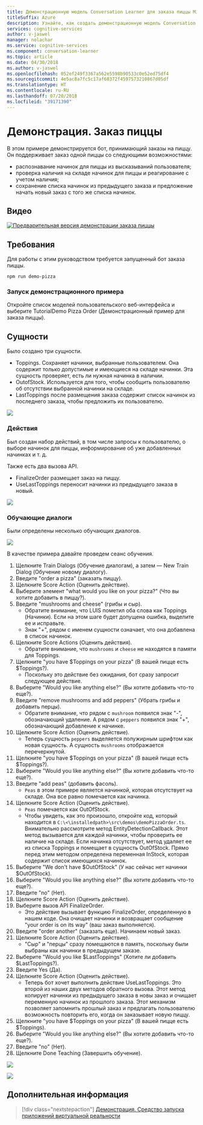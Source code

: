 ```yaml
---
title: Демонстрационную модель Conversation Learner для заказа пиццы Microsoft Cognitive Services | Документация Майкрософт
titleSuffix: Azure
description: Узнайте, как создать демонстрационную модель Conversation Learner.
services: cognitive-services
author: v-jaswel
manager: nolachar
ms.service: cognitive-services
ms.component: conversation-learner
ms.topic: article
ms.date: 04/30/2018
ms.author: v-jaswel
ms.openlocfilehash: 052ef249f3367a562e5598b90533c0e52ed75df4
ms.sourcegitcommit: 4e5ac8a7fc5c17af68372f4597573210867d05df
ms.translationtype: HT
ms.contentlocale: ru-RU
ms.lasthandoff: 07/20/2018
ms.locfileid: "39171390"
---
```

# <a name="demo-pizza-order"></a>Демонстрация. Заказ пиццы
В этом примере демонстрируется бот, принимающий заказы на пиццу. Он поддерживает заказ одной пиццы со следующими возможностями:

- распознавание начинок для пиццы из высказываний пользователя;
- проверка наличия на складе начинок для пиццы и реагирование с учетом наличия;
- сохранение списка начинок из предыдущего заказа и предложение начать новый заказ с того же списка начинок.

## <a name="video"></a>Видео

[![Предварительная версия демонстрации заказа пиццы](http://aka.ms/cl-demo-pizza-preview)](http://aka.ms/blis-demo-pizza)

## <a name="requirements"></a>Требования
Для работы с этим руководством требуется запущенный бот заказа пиццы.

    npm run demo-pizza

### <a name="open-the-demo"></a>Запуск демонстрационного примера

Откройте список моделей пользовательского веб-интерфейса и выберите TutorialDemo Pizza Order (Демонстрационный пример для заказа пиццы). 

## <a name="entities"></a>Сущности

Было создано три сущности.

- Toppings. Сохраняет начинки, выбранные пользователем. Она содержит только допустимые и имеющиеся на складе начинки. Эта сущность проверяет, есть ли нужная начинка в наличии.
- OutofStock. Используется для того, чтобы сообщить пользователю об отсутствии выбранной начинки на складе.
- LastToppings после размещения заказа содержит список начинок из последнего заказа, чтобы предложить их пользователю.

![](../media/tutorial_pizza_entities.PNG)

### <a name="actions"></a>Действия

Был создан набор действий, в том числе запросы к пользователю, о выборе начинок для пиццы, информирование об уже добавленных начинках и т. д.

Также есть два вызова API.

- FinalizeOrder размещает заказ на пиццу.
- UseLastToppings переносит начинки из предыдущего заказа в новый. 

![](../media/tutorial_pizza_actions.PNG)

### <a name="training-dialogs"></a>Обучающие диалоги
Были определены несколько обучающих диалогов. 

![](../media/tutorial_pizza_dialogs.PNG)

В качестве примера давайте проведем сеанс обучения.

1. Щелкните Train Dialogs (Обучение диалогам), а затем — New Train Dialog (Обучение новому диалогу).
1. Введите "order a pizza" (заказать пиццу).
2. Щелкните Score Action (Оценить действие).
3. Выберите элемент "what would you like on your pizza?" (Что вы хотите добавить в пиццу?).
4. Введите "mushrooms and cheese" (грибы и сыр).
    - Обратите внимание, что LUIS пометил оба слова как Toppings (Начинки). Если на этом шаге будет допущена ошибка, выделите ее и исправьте.
    - Знак "+", рядом с именем сущности означает, что она добавлена в список начинок.
5. Щелкните Score Actions (Оценить действия).
    - Обратите внимание, что `mushrooms` и `cheese` не находятся в памяти для Toppings.
3. Щелкните "you have $Toppings on your pizza" (В вашей пицце есть $Toppings?).
    - Поскольку это действие без ожидания, бот сразу запросит следующее действие.
6. Выберите "Would you like anything else?" (Вы хотите добавить что-то еще?).
7. Введите "remove mushrooms and add peppers" (Убрать грибы и добавить перцы).
    - Обратите внимание, что рядом с `mushroom` появился знак "-", обозначающий удаление. А рядом с `peppers` появился знак "+", обозначающий добавление к начинке.
2. Щелкните Score Action (Оценить действие).
    - Теперь сущность `peppers` выделяется полужирным шрифтом как новая сущность. А сущность `mushrooms` отображается перечеркнутой.
8. Щелкните "you have $Toppings on your pizza" (В вашей пицце есть $Toppings?).
6. Выберите "Would you like anything else?" (Вы хотите добавить что-то еще?).
7. Введите "add peas" (добавить фасоль).
    - `Peas` в этом примере является начинкой, которая отсутствует на складе. Она все равно помечается как начинка.
2. Щелкните Score Action (Оценить действие).
    - `Peas` помечается как OutOfStock.
    - Чтобы увидеть, как это произошло, откройте код, который находится в `C:\<\installedpath>\src\demos\demoPizzaOrder.ts`. Внимательно рассмотрите метод EntityDetectionCallback. Этот метод вызывается для каждой начинки, чтобы проверить ее наличие на складе. Если начинка отсутствует, метод удаляет ее из списка Toppings и помещает в сущность OutOfStock. Прямо перед этим методом определена переменная InStock, которая содержит список имеющихся начинок.
6. Выберите "We don't have $OutOfStock" (У нас сейчас нет начинки $OutOfStock).
7. Выберите "Would you like anything else?" (Вы хотите добавить что-то еще?).
8. Введите "no" (Нет).
9. Щелкните Score Action (Оценить действие).
10. Выберите вызов API FinalizeOrder. 
    - Это действие вызывает функцию FinalizeOrder, определенную в нашем коде. Она очищает начинки и возвращает сообщение "your order is on its way" (ваш заказ выполняется). 
2. Введите "order another" (заказать еще). Начинаем новый заказ.
9. Щелкните Score Action (Оценить действие).
    - "Сыр" и "перцы" сразу помещаются в память, поскольку были выбраны как начинки в предыдущем заказе.
1. Выберите "Would you like $LastToppings" (Хотите ли добавить $LastToppings?).
2. Введите Yes (Да).
3. Щелкните Score Action (Оценить действие).
    - Теперь бот хочет выполнить действие UseLastToppings. Это второй из наших двух методов обратного вызова. Этот метод копирует начинки из предыдущего заказа в новы заказ и очищает переменную начинок из прошлого заказа. Этот механизм позволяет запомнить прошлый заказ и предлагать пользователю возможность повторить его, когда он заказывает новую пиццу.
2. Щелкните "you have $Toppings on your pizza" (В вашей пицце есть $Toppings).
3. Выберите "Would you like anything else?" (Вы хотите добавить что-то еще?).
8. Введите "no" (Нет).
4. Щелкните Done Teaching (Завершить обучение).

![](../media/tutorial_pizza_callbackcode.PNG)

![](../media/tutorial_pizza_apicalls.PNG)

## <a name="next-steps"></a>Дополнительная информация

> [!div class="nextstepaction"]
> [Демонстрация. Средство запуска приложений виртуальной реальности](./demo-vr-app-launcher.md)
